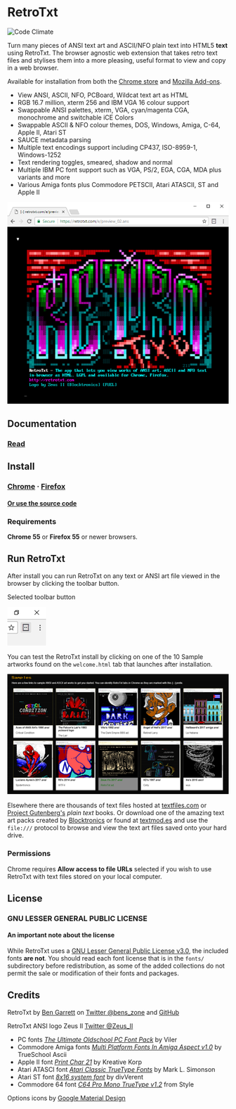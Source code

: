 # RetroTxt

![Code Climate](https://codeclimate.com/github/bengarrett/RetroTxt/badges/gpa.svg)

Turn many pieces of ANSI text art and ASCII/NFO plain text into HTML5 **text** using RetroTxt. The browser agnostic web extension that takes retro text files and stylises them into a more pleasing, useful format to view and copy in a web browser.

Available for installation from both the [Chrome store](https://chrome.google.com/webstore/detail/retrotxt/gkjkgilckngllkopkogcaiojfajanahn) and [Mozilla Add-ons](https://addons.mozilla.org/en-US/firefox/addon/retrotxt/).

- View ANSI, ASCII, NFO, PCBoard, Wildcat text art as HTML
- RGB 16.7 million, xterm 256 and IBM VGA 16 colour support
- Swappable ANSI palettes, xterm, VGA, cyan/magenta CGA, monochrome and switchable iCE Colors
- Swappable ASCII & NFO colour themes, DOS, Windows, Amiga, C-64, Apple II, Atari ST
- SAUCE metadata parsing
- Multiple text encodings support including CP437, ISO-8959-1, Windows-1252
- Text rendering toggles, smeared, shadow and normal
- Multiple IBM PC font support such as VGA, PS/2, EGA, CGA, MDA plus variants and more
- Various Amiga fonts plus Commodore PETSCII, Atari ATASCII, ST and Apple II

![RetroTxt showcase](/docs/assets/zii-rtxt-ad.png)

## Documentation

### [Read](https://github.com/bengarrett/RetroTxt/blob/master/docs/index.md)

## Install

### [Chrome](https://chrome.google.com/webstore/detail/retrotxt/gkjkgilckngllkopkogcaiojfajanahn) · [Firefox](https://addons.mozilla.org/en-US/firefox/addon/retrotxt/)

#### [Or use the source code](https://github.com/bengarrett/RetroTxt/blob/master/docs/source_code.md)

### Requirements

**Chrome 55** or **Firefox 55** or newer browsers.

## Run RetroTxt

After install you can run RetroTxt on any text or ANSI art file viewed in the browser by clicking the toolbar button.

Selected toolbar button

![RetroTxt toolbar button in Chrome](/docs/assets/retrotxt_toolbar_button_chrome.png)

You can test the RetroTxt install by clicking on one of the 10 Sample artworks found on the `welcome.html` tab that launches after installation.

![RetroTxt samples](/docs/assets/rtxt-samples.png)

Elsewhere there are thousands of text files hosted at [textfiles.com](https://textfiles.com/directory.html) or [Project Gutenberg's](https://www.gutenberg.org/catalog/) _plain text_ books. Or download one of the amazing text art packs created by [Blocktronics](http://blocktronics.org/artpacks/) or found at [textmod.es](https://pc.textmod.es/) and use the `file:///` protocol to browse and view the text art files saved onto your hard drive.

### Permissions

Chrome requires **Allow access to file URLs** selected if you wish to use RetroTxt with text files stored on your local computer.

## License

### GNU LESSER GENERAL PUBLIC LICENSE

#### An important note about the license

While RetroTxt uses a [GNU Lesser General Public License v3.0](https://choosealicense.com/licenses/lgpl-3.0/), the included fonts **are not**. You should read each font license that is in the `fonts/` subdirectory before redistribution, as some of the added collections do not permit the sale or modification of their fonts and packages.

## Credits

RetroTxt by [Ben Garrett](https://bens.zone/) on [Twitter @bens_zone](https://twitter.com/bens_zone) and [GitHub](https://github.com/bengarrett/)

RetroTxt ANSI logo Zeus II [Twitter @Zeus_II](https://twitter.com/Zeus_II)

- PC fonts [_The Ultimate Oldschool PC Font Pack_](https://int10h.org/oldschool-pc-fonts/) by Viler
- Commodore Amiga fonts [_Multi Platform Fonts In Amiga Aspect v1.0_](https://www.trueschool.se/) by TrueSchool Ascii
- Apple II font [_Print Char 21_](http://www.kreativekorp.com/software/fonts/apple2.shtml) by Kreative Korp
- Atari ATASCI font [_Atari Classic TrueType Fonts_](http://members.bitstream.net/marksim/atarimac/fonts.html) by Mark L. Simonson
- Atari ST font [_8x16 system font_](https://www.dafont.com/atari-st-8x16-system-font.font) by divVerent
- Commodore 64 font [_C64 Pro Mono TrueType v1.2_](http://style64.org/c64-truetype) from Style

Options icons by [Google Material Design](https://material.google.com/)
